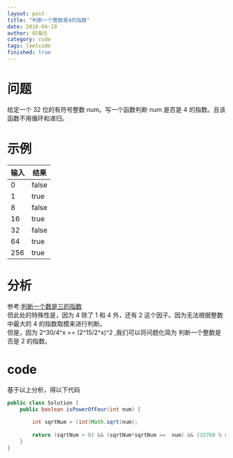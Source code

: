 ```yaml
---
layout: post
title: "判断一个整数是4的指数"
date: 2016-04-19
author: 仰海元
category: code
tags: leetcode
finished: true
---
```

# 问题
给定一个 32 位的有符号整数 num。写一个函数判断 num 是否是 4 的指数。且该函数不用循环和递归。

# 示例

|输入|结果|
|---|---|
|0  |false|
|1  |true|
|8  |false|
|16 |true|
|32 |false|
|64 |true|
|256|true|

# 分析
参考:[判断一个数是三的指数](http://www.ifence.me/code/power_of_three.html)  
但此处的特殊性是，因为 4 除了 1 和 4 外，还有 2 这个因子。因为无法根据整数中最大的 4 的指数取模来进行判断。  
但是，因为 2^30/4^x == (2^15/2^x)^2 ,我们可以将问题化简为 判断一个整数是否是 2 的指数。  

# code
基于以上分析，得以下代码

```java
public class Solution {
    public boolean isPowerOfFour(int num) {
        
        int sqrtNum = (int)Math.sqrt(num);
        
        return (sqrtNum > 0) && (sqrtNum*sqrtNum ==  num) && (32768 % sqrtNum == 0);
    }
}
```


